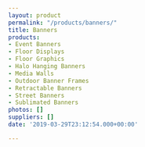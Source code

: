 ```yaml
---
layout: product
permalink: "/products/banners/"
title: Banners
products:
- Event Banners
- Floor Displays
- Floor Graphics
- Halo Hanging Banners
- Media Walls
- Outdoor Banner Frames
- Retractable Banners
- Street Banners
- Sublimated Banners
photos: []
suppliers: []
date: '2019-03-29T23:12:54.000+00:00'

---
```

